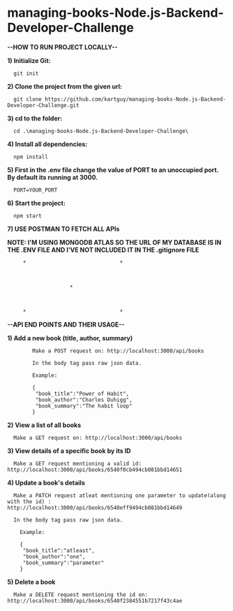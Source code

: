 # managing-books-Node.js-Backend-Developer-Challenge

**--HOW TO RUN PROJECT LOCALLY--**

**1) Initialize Git:**

      git init

**2) Clone the project from the given url:**

      git clone https://github.com/kartguy/managing-books-Node.js-Backend-Developer-Challenge.git

**3) cd to the folder:**

      cd .\managing-books-Node.js-Backend-Developer-Challenge\
   
**4) Install all dependencies:**

      npm install

**5) First in the .env file change the value of PORT to an unoccupied port. By default its running at 3000.**
            
      PORT=YOUR_PORT

**6) Start the project:**
   
      npm start

**7) USE POSTMAN TO FETCH ALL APIs**



**NOTE: I'M USING MONGODB ATLAS SO THE URL OF MY DATABASE IS IN THE .ENV FILE AND I'VE NOT INCLUDED IT IN THE .gitignore FILE**

         *                              *  
         
         
         
                        *
         
         
         
         *                              *


**--API END POINTS AND THEIR USAGE--**

**1) Add a new book (title, author, summary)**

            Make a POST request on: http://localhost:3000/api/books
            
            In the body tag pass raw json data.
            
            Example:
            
            {
             "book_title":"Power of Habit",
             "book_author":"Charles Duhigg",
             "book_summary":"The habit loop"
            }
   
   
**2) View a list of all books**

      Make a GET request on: http://localhost:3000/api/books

   
**3) View details of a specific book by its ID**

      Make a GET request mentioning a valid id: http://localhost:3000/api/books/6540f0cb494cb081bbd14651
      
   
**4) Update a book's details**

      Make a PATCH request atleat mentioning one parameter to update(along with the id) : http://localhost:3000/api/books/6540eff9494cb081bbd14649

      In the body tag pass raw json data.
        
        Example:
        
        {
         "book_title":"atleast",
         "book_author":"one",
         "book_summary":"parameter"
        }
   
**5) Delete a book**

      Make a DELETE request mentioning the id on: http://localhost:3000/api/books/6540f2384551b7217f43c4ae
